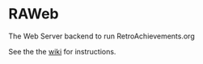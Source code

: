# RAWeb

The Web Server backend to run RetroAchievements.org

See the the [wiki](https://github.com/RetroAchievements/RAWeb/wiki) for instructions.
